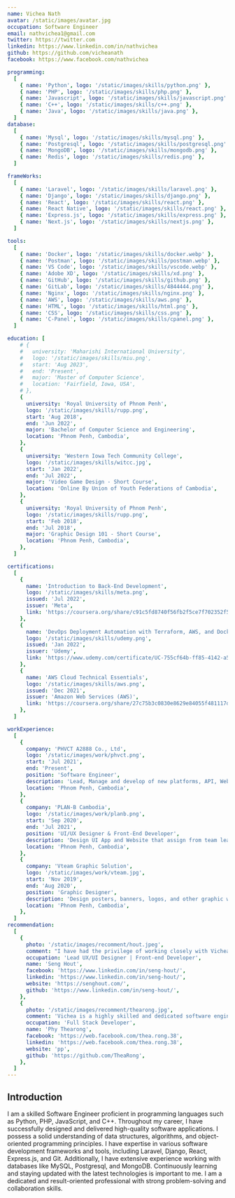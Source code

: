 ```yaml
---
name: Vichea Nath
avatar: /static/images/avatar.jpg
occupation: Software Engineer
email: nathvichea1@gmail.com
twitter: https://twitter.com
linkedin: https://www.linkedin.com/in/nathvichea
github: https://github.com/vicheanath
facebook: https://www.facebook.com/nathvichea

programming:
  [
    { name: 'Python', logo: '/static/images/skills/python.png' },
    { name: 'PHP', logo: '/static/images/skills/php.png' },
    { name: 'Javascript', logo: '/static/images/skills/javascript.png' },
    { name: 'C++', logo: '/static/images/skills/c++.png' },
    { name: 'Java', logo: '/static/images/skills/java.png' },
  ]
database:
  [
    { name: 'Mysql', logo: '/static/images/skills/mysql.png' },
    { name: 'Postgresql', logo: '/static/images/skills/postgresql.png' },
    { name: 'MongoDB', logo: '/static/images/skills/mongodb.png' },
    { name: 'Redis', logo: '/static/images/skills/redis.png' },
  ]

frameWorks:
  [
    { name: 'Laravel', logo: '/static/images/skills/laravel.png' },
    { name: 'Django', logo: '/static/images/skills/django.png' },
    { name: 'React', logo: '/static/images/skills/react.png' },
    { name: 'React Native', logo: '/static/images/skills/react.png' },
    { name: 'Express.js', logo: '/static/images/skills/express.png' },
    { name: 'Next.js', logo: '/static/images/skills/nextjs.png' },
  ]

tools:
  [
    { name: 'Docker', logo: '/static/images/skills/docker.webp' },
    { name: 'Postman', logo: '/static/images/skills/postman.webp' },
    { name: 'VS Code', logo: '/static/images/skills/vscode.webp' },
    { name: 'Adobe XD', logo: '/static/images/skills/xd.png' },
    { name: 'GitHub', logo: '/static/images/skills/github.png' },
    { name: 'GitLab', logo: '/static/images/skills/4844444.png' },
    { name: 'Nginx', logo: '/static/images/skills/nginx.png' },
    { name: 'AWS', logo: '/static/images/skills/aws.png' },
    { name: 'HTML', logo: '/static/images/skills/html.png' },
    { name: 'CSS', logo: '/static/images/skills/css.png' },
    { name: 'C-Panel', logo: '/static/images/skills/cpanel.png' },
  ]

education: [
    # {
    #   university: 'Maharishi International University',
    #   logo: '/static/images/skills/miu.png',
    #   start: 'Aug 2023',
    #   end: 'Present',
    #   major: 'Master of Computer Science',
    #   location: 'Fairfield, Iowa, USA',
    # },
    {
      university: 'Royal University of Phnom Penh',
      logo: '/static/images/skills/rupp.png',
      start: 'Aug 2018',
      end: 'Jun 2022',
      major: 'Bachelor of Computer Science and Engineering',
      location: 'Phnom Penh, Cambodia',
    },
    {
      university: 'Western Iowa Tech Community College',
      logo: '/static/images/skills/witcc.jpg',
      start: 'Jan 2022',
      end: 'Jul 2022',
      major: 'Video Game Design - Short Course',
      location: 'Online By Union of Youth Federations of Cambodia',
    },
    {
      university: 'Royal University of Phnom Penh',
      logo: '/static/images/skills/rupp.png',
      start: 'Feb 2018',
      end: 'Jul 2018',
      major: 'Graphic Design 101 - Short Course',
      location: 'Phnom Penh, Cambodia',
    },
  ]

certifications:
  [
    {
      name: 'Introduction to Back-End Development',
      logo: '/static/images/skills/meta.png',
      issued: 'Jul 2022',
      issuer: 'Meta',
      link: 'https://coursera.org/share/c91c5fd8740f56fb2f5ce7f702352f5f',
    },
    {
      name: 'DevOps Deployment Automation with Terraform, AWS, and Docker',
      logo: '/static/images/skills/udemy.png',
      issued: 'Jan 2022',
      issuer: 'Udemy',
      link: 'https://www.udemy.com/certificate/UC-755cf64b-ff85-4142-a583-8831fcae3ced/',
    },
    {
      name: 'AWS Cloud Technical Essentials',
      logo: '/static/images/skills/aws.png',
      issued: 'Dec 2021',
      issuer: 'Amazon Web Services (AWS)',
      link: 'https://coursera.org/share/27c75b3c0830e8629e84055f481117df',
    },
  ]

workExperience:
  [
    {
      company: 'PHVCT A2888 Co., Ltd',
      logo: '/static/images/work/phvct.png',
      start: 'Jul 2021',
      end: 'Present',
      position: 'Software Engineer',
      description: 'Lead, Manage and develop of new platforms, API, Web, and Mobile app.',
      location: 'Phnom Penh, Cambodia',
    },
    {
      company: 'PLAN-B Cambodia',
      logo: '/static/images/work/planb.png',
      start: 'Sep 2020',
      end: 'Jul 2021',
      position: 'UI/UX Designer & Front-End Developer',
      description: 'Design UI App and Website that assign from team leader.',
      location: 'Phnom Penh, Cambodia',
    },
    {
      company: 'Vteam Graphic Solution',
      logo: '/static/images/work/vteam.jpg',
      start: 'Nov 2019',
      end: 'Aug 2020',
      position: 'Graphic Designer',
      description: 'Design posters, banners, logos, and other graphic works.',
      location: 'Phnom Penh, Cambodia',
    },
  ]
recommendation:
  [
    {
      photo: '/static/images/recomment/hout.jpeg',
      comment: "I have had the privilege of working closely with Vichea for the past four years, and I wholeheartedly recommend him as a highly skilled and professional full-stack developer. Vichea's expertise in software engineering, spanning design, front-end development, back-end development, and DevOps, is truly impressive. He approaches his work with humility, continuously seeking opportunities to learn and grow. With his strong work ethic, attention to detail, and problem-solving abilities, Vichea consistently delivers exceptional results. I have witnessed firsthand his dedication and passion for his craft, and I am confident that he would be a valuable asset to any team or organization.",
      occupation: 'Lead UX/UI Designer | Front-end Developer',
      name: 'Seng Hout',
      facebook: 'https://www.linkedin.com/in/seng-hout/',
      linkedin: 'https://www.linkedin.com/in/seng-hout/',
      website: 'https://senghout.com/',
      github: 'https://www.linkedin.com/in/seng-hout/',
    },
    {
      photo: '/static/images/recomment/thearong.jpg',
      comment: 'Vichea is a highly skilled and dedicated software engineer who consistently delivers outstanding results. With a passion for problem-solving and a commitment to staying updated with the latest technologies, He excels in developing efficient and innovative solutions. Their exceptional collaboration and communication skills make them a valuable asset in any team. I confidently recommend He for software engineering opportunities, as their talent and drive are sure to make a significant impact.',
      occupation: 'Full Stack Developer',
      name: 'Phy Thearong',
      facebook: 'https://web.facebook.com/thea.rong.38',
      linkedin: 'https://web.facebook.com/thea.rong.38',
      website: 'pp',
      github: 'https://github.com/TheaRong',
    },
  ]
---
```


## Introduction

I am a skilled Software Engineer proficient in programming languages such as Python, PHP, JavaScript, and C++. Throughout my career, I have successfully designed and delivered high-quality software applications. I possess a solid understanding of data structures, algorithms, and object-oriented programming principles. I have expertise in various software development frameworks and tools, including Laravel, Django, React, Express.js, and Git. Additionally, I have extensive experience working with databases like MySQL, Postgresql, and MongoDB. Continuously learning and staying updated with the latest technologies is important to me. I am a dedicated and result-oriented professional with strong problem-solving and collaboration skills.
